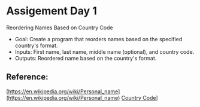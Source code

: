 # Assigement Day 1
Reordering Names Based on Country Code

- Goal: Create a program that reorders names based on the specified country's format.
- Inputs: First name, last name, middle name (optional), and country code.
- Outputs: Reordered name based on the country's format.

## Reference:
 [https://en.wikipedia.org/wiki/Personal_name](https://en.wikipedia.org/wiki/Personal_name)
 [Country Code](https://en.wikipedia.org/wiki/Naming_conventions)]